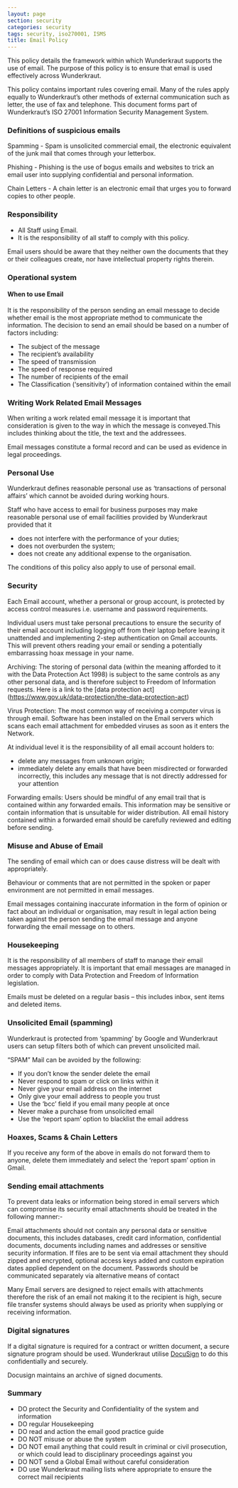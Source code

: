 ```yaml
---
layout: page
section: security
categories: security
tags: security, iso270001, ISMS
title: Email Policy
---
```


This policy details the framework within which Wunderkraut supports the use of email.
The purpose of this policy is to ensure that email is used effectively across Wunderkraut.

This policy contains important rules covering email. Many of the rules apply equally to Wunderkraut’s other methods of external communication such as letter, the use of fax and telephone.
This document forms part of Wunderkraut’s ISO 27001 Information Security Management System.

### Definitions of suspicious emails

Spamming - Spam is unsolicited commercial email, the electronic equivalent of the junk mail that comes through your letterbox.

Phishing - Phishing is the use of bogus emails and websites to trick an email user into supplying confidential and personal information.

Chain Letters - A chain letter is an electronic email that urges you to forward copies to other people.

### Responsibility
* All Staff using Email.
* It is the responsibility of all staff to comply with this policy.

Email users should be aware that they neither own the documents that they or their colleagues create, nor have intellectual property rights therein.

### Operational system

#### When to use Email
It is the responsibility of the person sending an email message to decide whether email is the most appropriate method to communicate the information. The decision to send an email should be based on a number of factors including:

* The subject of the message
* The recipient’s availability
* The speed of transmission
* The speed of response required
* The number of recipients of the email
* The Classification (‘sensitivity’) of information contained within the email

### Writing Work Related Email Messages

When writing a work related email message it is important that consideration is given to the way in which the message is conveyed.This includes thinking about the title, the text and the addressees.

Email messages constitute a formal record and can be used as evidence in legal proceedings.

### Personal Use

Wunderkraut defines reasonable personal use as ‘transactions of personal affairs’ which cannot be avoided during working hours.

Staff who have access to email for business purposes may make reasonable personal use of email facilities provided by Wunderkraut provided that it
* does not interfere with the performance of your duties;
* does not overburden the system;
* does not create any additional expense to the organisation.

The conditions of this policy also apply to use of personal email.

### Security

Each Email account, whether a personal or group account, is protected by access control measures i.e. username and password requirements.

Individual users must take personal precautions to ensure the security of their email account including logging off from their laptop before leaving it unattended and implementing 2-step authentication on Gmail accounts. This will prevent others reading your email or sending a potentially embarrassing hoax message in your name.

Archiving: The storing of personal data (within the meaning afforded to it with the Data Protection Act 1998) is subject to the same controls as any other personal data, and is therefore subject to Freedom of Information requests. Here is a link to the [data protection act] (https://www.gov.uk/data-protection/the-data-protection-act)

Virus Protection: The most common way of receiving a computer virus is through email. Software has been installed on the Email servers which scans each email attachment for embedded viruses as soon as it enters the Network.

At individual level it is the responsibility of all email account holders to:
* delete any messages from unknown origin;
* immediately delete any emails that have been misdirected or forwarded incorrectly, this includes any message that is not directly addressed for your attention

Forwarding emails: Users should be mindful of any email trail that is contained within any forwarded emails. This information may be sensitive or contain information that is unsuitable for wider distribution. All email history contained within a forwarded email should be carefully reviewed and editing before sending.

### Misuse and Abuse of Email

The sending of email which can or does cause distress will be dealt with appropriately.

Behaviour or comments that are not permitted in the spoken or paper environment are not permitted in email messages.

Email messages containing inaccurate information in the form of opinion or fact about an individual or organisation, may result in legal action being taken against the person sending the email message and anyone forwarding the email message on to others.


### Housekeeping

It is the responsibility of all members of staff to manage their email messages appropriately. It is important that email messages are managed in order to comply with Data Protection and Freedom of Information legislation.

Emails must be deleted on a regular basis – this includes inbox, sent items and deleted items.

### Unsolicited Email (spamming)

Wunderkraut is protected from ‘spamming’ by Google and Wunderkraut users can setup filters both of which can prevent unsolicited mail.

“SPAM” Mail can be avoided by the following:
* If you don’t know the sender delete the email
* Never respond to spam or click on links within it
* Never give your email address on the internet
* Only give your email address to people you trust
* Use the ‘bcc’ field if you email many people at once
* Never make a purchase from unsolicited email
* Use the ‘report spam’ option to blacklist the email address

### Hoaxes, Scams & Chain Letters

If you receive any form of the above in emails do not forward them to anyone, delete them immediately and select the ‘report spam’ option in Gmail.

### Sending email attachments

To prevent data leaks or information being stored in email servers which can compromise its security email attachments should be treated in the following manner:-

Email attachments should not contain any personal data or sensitive documents, this includes databases, credit card information, confidential documents, documents including names and addresses or sensitive security information.
If files are to be sent via email attachment they should zipped and encrypted, optional access keys added and custom expiration dates applied dependent on the document.
Passwords should be communicated separately via alternative means of contact

Many Email servers are designed to reject emails with attachments therefore the risk of an email not making it to the recipient is high, secure file transfer systems should always be used as priority when supplying or receiving information.

### Digital signatures

If a digital signature is required for a contract or written document, a secure signature program should be used. Wunderkraut utilise <a href=https://www.docusign.net/MEMBER/MemberLogin.aspx>DocuSign</a> to do this confidentially and securely.

Docusign maintains an archive of signed documents.

### Summary
* DO protect the Security and Confidentiality of the system and information
* DO regular Housekeeping
* DO read and action the email good practice guide
* DO NOT misuse or abuse the system
* DO NOT email anything that could result in criminal or civil prosecution, or which could lead to disciplinary proceedings against you
* DO NOT send a Global Email without careful consideration
* DO use Wunderkraut mailing lists where appropriate to ensure the correct mail recipients

